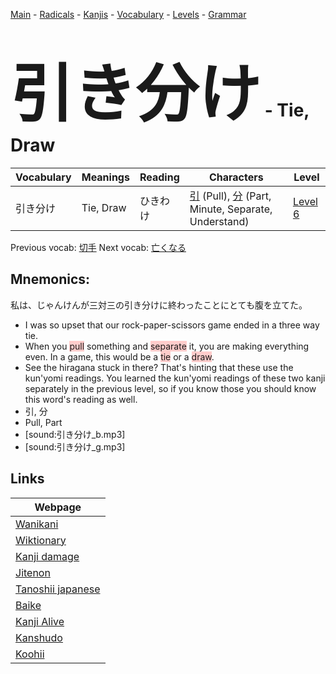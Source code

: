 <style> bigfont {font-size: 100px}</style>
[Main](../README.md) -
[Radicals](../radicals.md) -
[Kanjis](../kanjis.md) -
[Vocabulary](../vocabulary.md) -
[Levels](../levels.md) -
[Grammar](../grammar.md)
# <bigfont> 引き分け</bigfont> - Tie, Draw 

| Vocabulary | Meanings | Reading | Characters | Level |
| --- | --- | --- | --- | --- |
| 引き分け | Tie, Draw | ひきわけ |  [引](../kanjis/引.md) (Pull), [分](../kanjis/分.md) (Part, Minute, Separate, Understand) | [Level 6](../levels/wk_level6.md) |

Previous vocab: [切手](切手.md) Next vocab: [亡くなる](亡くなる.md) 

## Mnemonics:
私は、じゃんけんが三対三の引き分けに終わったことにとても腹を立てた。
* I was so upset that our rock-paper-scissors game ended in a three way tie.
* When you <span style="background-color:#ffcccb"> pull</span> something and <span style="background-color:#ffcccb"> separate</span> it, you are making everything even. In a game, this would be a <span style="background-color:#ffcccb"> tie</span> or a <span style="background-color:#ffcccb"> draw</span>.
* See the hiragana stuck in there? That's hinting that these use the kun'yomi readings. You learned the kun'yomi readings of these two kanji separately in the previous level, so if you know those you should know this word's reading as well.
* 引, 分
* Pull, Part
* [sound:引き分け_b.mp3]
* [sound:引き分け_g.mp3]


## Links 

| Webpage |
| --- |
| [Wanikani          ](https://www.wanikani.com/kanji/引き分け) |
| [Wiktionary        ](https://en.wiktionary.org/wiki/引き分け) |
| [Kanji damage      ](http://www.kanjidamage.com/kanji/search?utf8=✓&q=引き分け) |
| [Jitenon           ](https://jitenon.com/kanji/引き分け) |
| [Tanoshii japanese ](https://www.tanoshiijapanese.com/dictionary/kanji.cfm?k=引き分け) |
| [Baike             ](https://baike.baidu.com/item/引き分け) |
| [Kanji Alive       ](https://app.kanjialive.com/引き分け) |
| [Kanshudo          ](https://www.kanshudo.com/searchmn?q=引き分け) |
| [Koohii            ](https://kanji.koohii.com/study/kanji/引き分け) |
